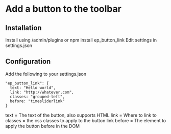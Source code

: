 # Add a button to the toolbar

## Installation
Install using /admin/plugins or npm install ep_button_link
Edit settings in settings.json

## Configuration
Add the following to your settings.json
```
"ep_button_link": { 
  text: "Hello world",
  link: "http://whatever.com",
  classes: "grouped-left",
  before: "timesliderlink"
}
```
text = The text of the button, also supports HTML
link = Where to link to
classes = the css classes to apply to the button link
before = The element to apply the button before in the DOM
